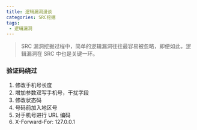 ```yaml
---
title: 逻辑漏洞漫谈
categories: SRC挖掘
tags:
 - 逻辑漏洞
---
```


> SRC 漏洞挖掘过程中，简单的逻辑漏洞往往最容易被忽略，即便如此，逻辑漏洞在 SRC 中也是关键一环。

### 验证码绕过

1. 修改手机号长度
2. 增加参数双写手机号，干扰字段
3. 修改状态码
4. 号码前加入地区号
5. 对手机号进行 URL 编码
6. X-Forward-For: 127.0.0.1